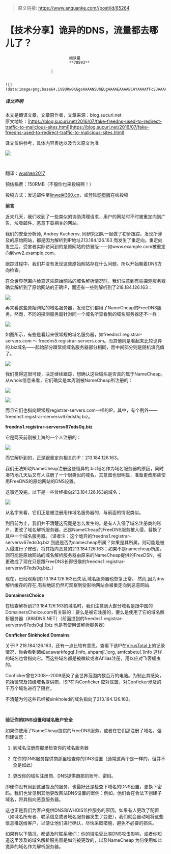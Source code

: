> 原文链接: https://www.anquanke.com//post/id/85264 


# 【技术分享】诡异的DNS，流量都去哪儿了？


                                阅读量   
                                **78593**
                            
                        |
                        
                                                                                                                                    ![](data:image/png;base64,iVBORw0KGgoAAAANSUhEUgAAAAEAAAABCAYAAAAfFcSJAAAAAXNSR0IArs4c6QAAAARnQU1BAACxjwv8YQUAAAAJcEhZcwAADsQAAA7EAZUrDhsAAAANSURBVBhXYzh8+PB/AAffA0nNPuCLAAAAAElFTkSuQmCC)
                                                                                            



##### 译文声明

本文是翻译文章，文章原作者，文章来源：blog.sucuri.net
                                <br>原文地址：[https://blog.sucuri.net/2016/07/fake-freedns-used-to-redirect-traffic-to-malicious-sites.html](https://blog.sucuri.net/2016/07/fake-freedns-used-to-redirect-traffic-to-malicious-sites.html)

译文仅供参考，具体内容表达以及含义原文为准



[![](https://p2.ssl.qhimg.com/t01466eb7f6b11acad5.png)](https://p2.ssl.qhimg.com/t01466eb7f6b11acad5.png)

 

翻译：[wushen2017](http://bobao.360.cn/member/contribute?uid=2812174527)

预估稿费：150RMB（不服你也来投稿啊！）

投稿方式：发送邮件至[linwei#360.cn](mailto:linwei@360.cn)，或登陆[网页版](http://bobao.360.cn/contribute/index)在线投稿



**前言**

近来几天，我们收到了一些类似的协助清理请求，用户的网站时不时被重定向到广告、垃圾邮件、恶意下载相关的网站。<br>

我们的安全分析师, Andrey Kucherov, 同研究团队一起做了初步跟踪。发现所涉及的原始网站，都是因为解析到IP地址213.184.126.163 而发生了重定向。重定向发生后，受害者实际访问到的是原网站的仿冒版——如www.example.com被重定向到ww2.example.com。

跟踪过程中，我们并没有发现这些原始网站存在什么问题，所以开始朝着DNS方向检查。

在全世界范围内检查这些原始网站的域名解析情况时，我们注意到有些探测服务器确实解析到了原始网站的正确IP，而还有一些则解析到了218.184.126.163：

[![](https://p3.ssl.qhimg.com/t0194bef866c801664f.png)](https://p3.ssl.qhimg.com/t0194bef866c801664f.png)

再来看这些原始网站的域名服务器，发现它们都用了NameCheap的FreeDNS服务。然而，不同的探测服务器针对同一个域名所查看到的域名服务器还不一样：

[![](https://p2.ssl.qhimg.com/t01393144b9f2e8e3fc.png)](https://p2.ssl.qhimg.com/t01393144b9f2e8e3fc.png)

如图所示，有些是看起来很常规的域名服务器，如freedns1.registrar-servers.com ～ freedns5.registrar-servers.com。而其他则是看起来比较诡异的.biz域名——起始部分跟常规域名服务器部分相同，而中间部分则是随机填充值了。

[![](https://p2.ssl.qhimg.com/t01f546c0638a026086.png)](https://p2.ssl.qhimg.com/t01f546c0638a026086.png)

我们觉得这很可疑，决定继续跟踪，想确认这些域名是否真的属于NameCheap。从whois信息来看，它们确实是本周刚被NameCheap所注册的：

[![](https://p2.ssl.qhimg.com/t016bf1bc416e95c4cb.png)](https://p2.ssl.qhimg.com/t016bf1bc416e95c4cb.png)

[![](https://p3.ssl.qhimg.com/t017a23ad1cfbf8714e.png)](https://p3.ssl.qhimg.com/t017a23ad1cfbf8714e.png)

而且它们也指向跟常规registrar-servers.com一样的IP。其中，有个例外——freedns1.registrar-serversv67eds0q.biz。



**freedns1.registrar-serversv67eds0q.biz**

它是两天前刚被上海的一个人注册的：<br>

[![](https://p1.ssl.qhimg.com/t011325e48c950294bd.png)](https://p1.ssl.qhimg.com/t011325e48c950294bd.png)

而它解析到的，正是跟重定向相关的IP：213.184.126.163。

我们无法知晓NameCheap注册这些怪异的.biz域名作为域名服务器的原因，同时凑巧地几天后又有人注册了一个很类似的域名。其意图也很明显，准备更改那些使用FreeDNS的原始网站的DNS设置。

这事还没完。以下是一些曾经指向213.184.126.163的域名：

[![](https://p3.ssl.qhimg.com/t016ff876023d6052f5.png)](https://p3.ssl.qhimg.com/t016ff876023d6052f5.png)

从名字来看，它们正是被注册用作域名服务器的，与前面的情况类似。

到目前为止，我们并不清楚这究竟是怎么发生的。是有人入侵了域名注册商的账户，更改了域名解析服务器，还是NameCheap的FreeDNS服务被入侵，替换了其中一个域名服务器。（译者注：这个诡异的freedns1.registrar-serversv67eds0q.biz 到底是否为namecheap所属？如果是其所属，则可能是被入侵进行了修改，将其指向恶意的213.184.126.163；如果不是namecheap所属，则可能是原始网站的域名解析服务器由原来的NameCheap提供的FreeDSN，被更改成了现在只是跟FreeDNS长得很像的freedns1.registrar-serversv67eds0q.biz。）

现在，已经观察到213.184.126.163已失活,域名服务器也恢复正常。 然而,因为dns解析缓存的存在,有些地区仍然可观察到受影响网站会被重定向到恶意网站.



**DomainersChoice**

在检查解析到213.184.126.163的域名时，我们注意到大部分域名是跟中国的DomainersChoice.com有关联的：要么是被它注册的，要么是使用了它的域名解析服务器（888DNS.NET）（前面提到的freedns1.registrar-serversv67eds0q[.]biz 也是有使用该解析服务器）<br>



**Conficker Sinkholed Domains**

关于IP 218.184.126.163，还有一点比较有意思。查看下该IP在[VirusTotal](https://www.virustotal.com/en/ip-address/213.184.126.163/information/)上的记录情况，你会看到诸如acawarkfegq[.]info, ahpamj[.]org, amfcsbetu[.]info 这样的域名也曾指向它。而这些域名都是被微软或者Afilias注册，用以应对飞客蠕虫的。<br>

Conficker曾在2008～2009感染了全世界范围内数百万的电脑。为制止其感染，包括微软及顶级域名提供商、ISP在内Conficker 应对联盟，对Conficker涉及的千万个域名进行了阻拦。

不清楚为何这些已经被sinkholed的域名指向了213.184.126.163。

**<br>**

**验证你的DNS设置和域名账户安全**

如果你使用了NameCheap提供的FreeDNS服务，或者在它们那注册了域名，强烈建议您：<br>

1. 到域名注册商那里检查你的域名服务器

2. 在你的DNS服务提供商那里检查你的DNS设置（通常这两个是一样的，但并不全是如此）

3. 更改你的域名注册商、DNS提供商那的账号、密码。

即便你没有用到这里提及的服务，也最好还是检查下域名的DNS设置，更换下密码。我们也曾见到其他更改网站DNS设置的案例：例如，他们会在合法下创建子域名，将其指向恶意服务器。

这也正是我们为客户提供DNS和WHOIS监控服务的原因。如果有人更改了配置（如域名所有者、联系信息或者域名服务器发生了变更），我们就会自动地将这些信息推送给客户，以便让他们进行确认，尽快采取措施，避免不必要的损失。

如果有以下情况，都请及时联系我们：你的域名受此类DNS攻击影响，或者你知道这里涉及的域名解析服务器是如何被更改的，以及NameCheap 为何使用如此诡异的域名作为解析服务器。


